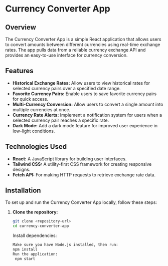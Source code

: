 # Currency Converter App

## Overview

The Currency Converter App is a simple React application that allows users to convert amounts between different currencies using real-time exchange rates. The app pulls data from a reliable currency exchange API and provides an easy-to-use interface for currency conversion.

## Features

- **Historical Exchange Rates:** Allow users to view historical rates for selected currency pairs over a specified date range.
- **Favorite Currency Pairs:** Enable users to save favorite currency pairs for quick access.
- **Multi-Currency Conversion:** Allow users to convert a single amount into multiple currencies at once.
- **Currency Rate Alerts:** Implement a notification system for users when a selected currency pair reaches a specific rate.
- **Dark Mode:** Add a dark mode feature for improved user experience in low-light conditions.

## Technologies Used

- **React:** A JavaScript library for building user interfaces.
- **Tailwind CSS:** A utility-first CSS framework for creating responsive designs.
- **Fetch API:** For making HTTP requests to retrieve exchange rate data.

## Installation

To set up and run the Currency Converter App locally, follow these steps:

1. **Clone the repository:**

   ```bash
   git clone <repository-url>
   cd currency-converter-app
   ```

   Install dependencies:

   ```bash
   Make sure you have Node.js installed, then run:
   npm install
   Run the application:
    npm start
   ```
